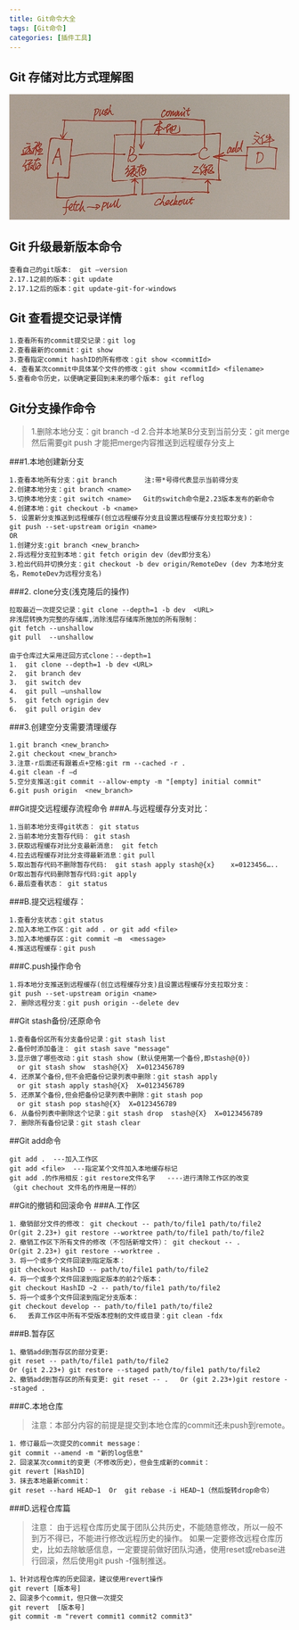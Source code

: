 ```yaml
---
title: Git命令大全
tags: [Git命令]
categories: [插件工具]
---
```

## Git 存储对比方式理解图
![avatar](/source/img/Git.png)

## Git 升级最新版本命令
```
查看自己的git版本:  git –version
2.17.1之前的版本：git update
2.17.1之后的版本：git update-git-for-windows
```
## Git 查看提交记录详情
```
1.查看所有的commit提交记录：git log
2.查看最新的commit：git show
3.查看指定commit hashID的所有修改：git show <commitId>
4. 查看某次commit中具体某个文件的修改：git show <commitId> <filename>
5.查看命令历史，以便确定要回到未来的哪个版本: git reflog
```

## Git分支操作命令

>1.删除本地分支：git branch -d <name>
>2.合并本地某B分支到当前分支：git merge <name B> 
>  然后需要git push 才能把merge内容推送到远程缓存分支上


###1.本地创建新分支
```
1.查看本地所有分支：git branch    	注:带*号得代表显示当前得分支
2.创建本地分支：git branch <name>
3.切换本地分支：git switch <name>   Git的switch命令是2.23版本发布的新命令
4.创建本地：git checkout -b <name>
5. 设置新分支推送到远程缓存(创立远程缓存分支且设置远程缓存分支拉取分支)：
git push --set-upstream origin <name>
OR
1.创建分支:git branch <new_branch>
2.将远程分支拉到本地：git fetch origin dev（dev即分支名）
3.检出代码并切换分支：git checkout -b dev origin/RemoteDev (dev 为本地分支名，RemoteDev为远程分支名)
```

###2. clone分支(浅克隆后的操作)
```
拉取最近一次提交记录：git clone --depth=1 -b dev  <URL>
非浅层转换为完整的存储库,消除浅层存储库所施加的所有限制：
git fetch --unshallow
git pull  --unshallow 

由于仓库过大采用迂回方式clone：--depth=1
1.	git clone --depth=1 -b dev <URL>
2.	git branch dev
3.	git switch dev
4.	git pull –unshallow
5.	git fetch ogrigin dev
6.	git pull origin dev
```

###3.创建空分支需要清理缓存
```
1.git branch <new_branch>
2.git checkout <new_branch>
3.注意-r后面还有跟着点+空格:git rm --cached -r . 
4.git clean -f –d
5.空分支推送:git commit --allow-empty -m "[empty] initial commit"
6.git push origin  <new_branch>
```

##Git提交远程缓存流程命令
###A.与远程缓存分支对比：
```
1.当前本地分支得git状态： git status
2.当前本地分支暂存代码： git stash
3.获取远程缓存对比分支最新消息:  git fetch
4.拉去远程缓存对比分支得最新消息：git pull
5.取出暂存代码不删除暂存代码:  git stash apply stash@{x}    x=0123456…..
Or取出暂存代码删除暂存代码:git apply
6.最后查看状态： git status
```

###B.提交远程缓存：
```
1.查看分支状态：git status
2.加入本地工作区：git add . or git add <file>
3.加入本地缓存区：git commit –m  <message>
4.推送远程缓存：git push
```

###C.push操作命令
```
1.将本地分支推送到远程缓存(创立远程缓存分支)且设置远程缓存分支拉取分支：
git push --set-upstream origin <name>
2. 删除远程分支：git push origin --delete dev
```

##Git stash备份/还原命令
```
1.查看备份区所有分支备份记录：git stash list
2.备份时添加备注： git stash save "message"
3.显示做了哪些改动：git stash show (默认使用第一个备份,即stash@{0})
  or git stash show  stash@{X}  X=0123456789
4. 还原某个备份,但不会把备份记录列表中删除：git stash apply 
  or git stash apply stash@{X}  X=0123456789
5. 还原某个备份,但会把备份记录列表中删除：git stash pop 
  or git stash pop stash@{X}  X=0123456789
6. 从备份列表中删除这个记录：git stash drop  stash@{X}  X=0123456789
7. 删除所有备份记录：git stash clear
```

##Git add命令
```
git add .  ---加入工作区
git add <file>  ---指定某个文件加入本地缓存标记
git add .的作用相反：git restore文件名字   ----进行清除工作区的改变
（git chechout 文件名的作用是一样的）
```

##Git的撤销和回滚命令
###A.工作区
```
1．撤销部分文件的修改： git checkout -- path/to/file1 path/to/file2
Or(git 2.23+) git restore --worktree path/to/file1 path/to/file2
2．撤销工作区下所有文件的修改（不包括新增文件）： git checkout -- .
Or(git 2.23+) git restore --worktree .
3．将一个或多个文件回滚到指定版本：
git checkout HashID -- path/to/file1 path/to/file2
4．将一个或多个文件回滚到指定版本的前2个版本：
git checkout HashID ~2 -- path/to/file1 path/to/file2
5．将一个或多个文件回滚到指定分支版本：
git checkout develop -- path/to/file1 path/to/file2
6．	丢弃工作区中所有不受版本控制的文件或目录：git clean -fdx
```

###B.暂存区
```
1、撤销add到暂存区的部分变更:
git reset -- path/to/file1 path/to/file2
Or (git 2.23+) git restore --staged path/to/file1 path/to/file2
2、撤销add到暂存区的所有变更: git reset -- .   Or (git 2.23+)git restore --staged .
```


###C.本地仓库
>注意：本部分内容的前提是提交到本地仓库的commit还未push到remote。
```
1．修订最后一次提交的commit message：
git commit --amend -m "新的log信息"
2．回滚某次commit的变更（不修改历史），但会生成新的commit：
git revert [HashID]
3．抹去本地最新commit：
git reset --hard HEAD~1  Or  git rebase -i HEAD~1（然后旋转drop命令）
```


###D.远程仓库篇
>注意：
>由于远程仓库历史属于团队公共历史，不能随意修改，所以一般不到万不得已，不能进行修改远程历史的操作。
>如果一定要修改远程仓库历史，比如去除敏感信息，一定要提前做好团队沟通，使用reset或rebase进行回滚，然后使用git push -f强制推送。
```
1、针对远程仓库的历史回滚，建议使用revert操作
git revert [版本号]
2、回滚多个commit，但只做一次提交
git revert  [版本号]
git commit -m "revert commit1 commit2 commit3"
```
